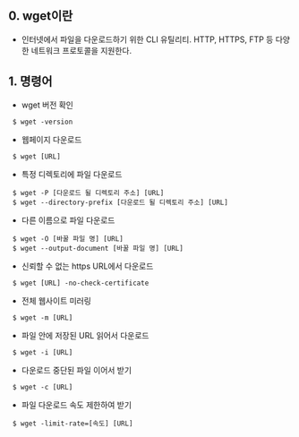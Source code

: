 ## 0. wget이란
- 인터넷에서 파일을 다운로드하기 위한 CLI 유틸리티. HTTP, HTTPS, FTP 등 다양한 네트워크 프로토콜을 지원한다.


## 1. 명령어
- wget 버전 확인
 ```
  $ wget -version
 ```
- 웹페이지 다운로드
 ```
  $ wget [URL]
 ```
- 특정 디렉토리에 파일 다운로드
 ```
  $ wget -P [다운로드 될 디렉토리 주소] [URL]
  $ wget --directory-prefix [다운로드 될 디렉토리 주소] [URL]
 ```
- 다른 이름으로 파일 다운로드
 ```
  $ wget -O [바꿀 파일 명] [URL]
  $ wget --output-document [바꿀 파일 명] [URL]
 ```
- 신뢰할 수 없는 https URL에서 다운로드
 ```
  $ wget [URL] -no-check-certificate
 ```
- 전체 웹사이트 미러링
 ```
  $ wget -m [URL]
 ```
- 파일 안에 저장된 URL 읽어서 다운로드
 ```
  $ wget -i [URL]
 ```
- 다운로드 중단된 파일 이어서 받기
 ```
  $ wget -c [URL]
 ```
- 파일 다운로드 속도 제한하여 받기
 ```
  $ wget -limit-rate=[속도] [URL]
 ```
